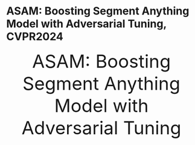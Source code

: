 # ASAM: Boosting Segment Anything Model with Adversarial Tuning, CVPR2024

<font size=7><div align='center'>ASAM: Boosting Segment Anything Model with Adversarial Tuning</div></font>

<!-- <p align="center"> <img src="imgs/framework.png" width="100%"> </p> -->



